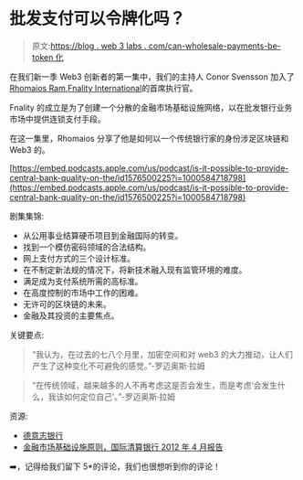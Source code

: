 # 批发支付可以令牌化吗？

> 原文:[https://blog . web 3 labs . com/can-wholesale-payments-be-token 化](https://blog.web3labs.com/can-wholesale-payments-be-tokenized)

在我们新一季 Web3 创新者的第一集中，我们的主持人 Conor Svensson 加入了[Rhomaios Ram](https://www.linkedin.com/in/rhomaios-ram/),[Fnality International](https://www.fnality.org/home)的首席执行官。

Fnality 的成立是为了创建一个分散的金融市场基础设施网络，以在批发银行业务市场中提供连锁支付手段。

在这一集里，Rhomaios 分享了他是如何以一个传统银行家的身份涉足区块链和 Web3 的。

[https://embed.podcasts.apple.com/us/podcast/is-it-possible-to-provide-central-bank-quality-on-the/id1576500225?i=1000584718798](https://embed.podcasts.apple.com/us/podcast/is-it-possible-to-provide-central-bank-quality-on-the/id1576500225?i=1000584718798)

剧集集锦:

*   从公用事业结算硬币项目到金融国际的转变。
*   找到一个模仿密码领域的合法结构。
*   网上支付方式的三个设计标准。
*   在不制定新法规的情况下，将新技术融入现有监管环境的难度。
*   满足成为支付系统所需的高标准。
*   在高度控制的市场中工作的困难。
*   无许可的区块链的未来。
*   金融及其投资的主要焦点。

关键要点:

> “我认为，在过去的七八个月里，加密空间和对 web3 的大力推动，让人们产生了这种变化不可避免的感觉。”-罗迈奥斯·拉姆

> “在传统领域，越来越多的人不再考虑这是否会发生，而是考虑‘会发生什么，我该如何定位自己’。”-罗迈奥斯·拉姆

资源:

*   [德意志银行](https://www.db.com/index?language_id=1&kid=sl.redirect-en.shortcut)
*   [金融市场基础设施原则，国际清算银行 2012 年 4 月报告](https://www.bis.org/cpmi/publ/d101a.pdf)

➡️，记得给我们留下 5*的评论，我们也很想听到你的评论！